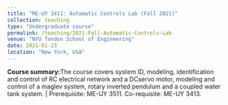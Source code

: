 ```yaml
---
title: "ME-UY 3411: Automatic Controls Lab (Fall 2021)"
collection: teaching
type: "Undergraduate course"
permalink: /teaching/2021-Fall-Automatic-Controls-Lab
venue: "NYU Tandon School of Engineering"
date: 2021-01-23
location: "New York, USA"
---
```


<b>Course summary:</b>The course covers system ID, modeling, identification and control of RC electrical network and a DCservo motor, modeling and control of a maglev system, rotary inverted pendulum and a coupled water tank system. | Prerequisite: ME-UY 3511. Co-requisite: ME-UY 3413.

<!-- Heading 1
======

Heading 2
======

Heading 3
====== -->